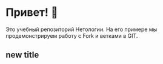 # Привет! 👋

Это учебный репозиторий Нетологии. На его примере мы продемонстрируем работу с Fork и ветками в GIT.  

## new title
